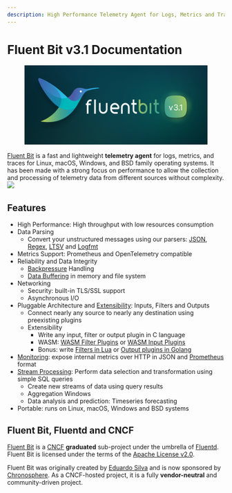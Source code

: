 ```yaml
---
description: High Performance Telemetry Agent for Logs, Metrics and Traces
---
```


# Fluent Bit v3.1 Documentation

<figure><img src=".gitbook/assets/3.1.png" alt=""><figcaption></figcaption></figure>

[Fluent Bit](http://fluentbit.io) is a fast and lightweight **telemetry agent**
for logs, metrics, and traces for Linux, macOS, Windows, and BSD family
operating systems. It has been made with a strong focus on performance to allow
the collection and processing of telemetry data from different sources without
complexity.![](https://static.scarf.sh/a.png?x-pxid=71f0e011-761f-4c6f-9a89-38817887faae)

## Features

* High Performance: High throughput with low resources consumption
* Data Parsing
  * Convert your unstructured messages using our parsers: [JSON](pipeline/parsers/json.md), [Regex](pipeline/parsers/regular-expression.md), [LTSV](pipeline/parsers/ltsv.md) and [Logfmt](pipeline/parsers/logfmt.md)
* Metrics Support: Prometheus and OpenTelemetry compatible
* Reliability and Data Integrity
  * [Backpressure](administration/backpressure.md) Handling
  * [Data Buffering](administration/buffering-and-storage.md) in memory and file system
* Networking
  * Security: built-in TLS/SSL support
  * Asynchronous I/O
* Pluggable Architecture and [Extensibility](development/library_api.md): Inputs, Filters and Outputs
  * Connect nearly any source to nearly any destination using preexisting plugins
  * Extensibility
    * Write any input, filter or output plugin in C language
    * WASM: [WASM Filter Plugins](development/wasm-filter-plugins.md) or [WASM Input Plugins](development/wasm-input-plugins.md)
    * Bonus: write [Filters in Lua](pipeline/filters/lua.md) or [Output plugins in Golang](development/golang-output-plugins.md)
* [Monitoring](administration/monitoring.md): expose internal metrics over HTTP in JSON and [Prometheus](https://prometheus.io/) format
* [Stream Processing](stream-processing/introduction.md): Perform data selection and transformation using simple SQL queries
  * Create new streams of data using query results
  * Aggregation Windows
  * Data analysis and prediction: Timeseries forecasting
* Portable: runs on Linux, macOS, Windows and BSD systems

## Fluent Bit, Fluentd and CNCF

[Fluent Bit](http://fluentbit.io) is a [CNCF](https://cncf.io) **graduated** sub-project under the umbrella of [Fluentd](http://fluentd.org). Fluent Bit is licensed under the terms of the [Apache License v2.0](http://www.apache.org/licenses/LICENSE-2.0).

Fluent Bit was originally created by [Eduardo Silva](https://www.linkedin.com/in/edsiper/)
and is now sponsored by [Chronosphere](https://chronosphere.io/). As a
CNCF-hosted project, it is a fully **vendor-neutral** and community-driven
project.
